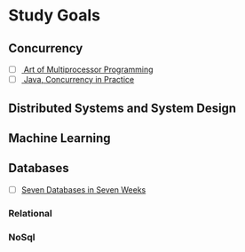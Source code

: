# Study Goals
## Concurrency
- [ ] [ Art of Multiprocessor Programming](https://www.goodreads.com/book/show/3131525-the-art-of-multiprocessor-programming)
- [ ] [ Java, Concurrency in Practice](https://www.goodreads.com/book/show/127932.Java_Concurrency_in_Practice?from_choice=false&from_home_module=false)

## Distributed Systems and System Design
## Machine Learning
## Databases
- [ ] [Seven Databases in Seven Weeks](https://pragprog.com/book/rwdata/seven-databases-in-seven-weeks)

### Relational
### NoSql
